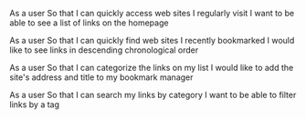 As a user
So that I can quickly access web sites I regularly visit
I want to be able to see a list of links on the homepage

As a user
So that I can quickly find web sites I recently bookmarked
I would like to see links in descending chronological order

As a user
So that I can categorize the links on my list
I would like to add the site's address and title to my bookmark manager

As a user
So that I can search my links by category
I want to be able to filter links by a tag
